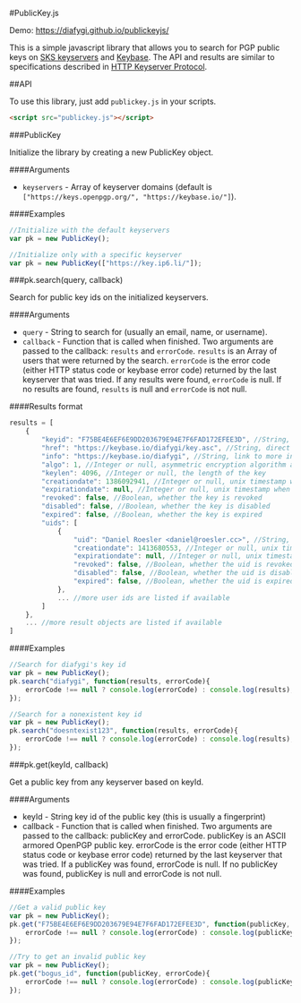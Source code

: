 #PublicKey.js

Demo: https://diafygi.github.io/publickeyjs/

This is a simple javascript library that allows you to search for PGP public
keys on [SKS keyservers](https://sks-keyservers.net/) and [Keybase](https://keybase.io/).
The API and results are similar to specifications described in
[HTTP Keyserver Protocol](http://tools.ietf.org/html/draft-shaw-openpgp-hkp-00).


##API

To use this library, just add `publickey.js` in your scripts.

```html
<script src="publickey.js"></script>
```

###PublicKey

Initialize the library by creating a new PublicKey object.

####Arguments

* `keyservers` - Array of keyserver domains (default is `["https://keys.openpgp.org/", "https://keybase.io/"]`).

####Examples

```javascript
//Initialize with the default keyservers
var pk = new PublicKey();

//Initialize only with a specific keyserver
var pk = new PublicKey(["https://key.ip6.li/"]);
```

###pk.search(query, callback)

Search for public key ids on the initialized keyservers.

####Arguments

* `query` - String to search for (usually an email, name, or username).
* `callback` - Function that is called when finished. Two arguments are passed
to the callback: `results` and `errorCode`. `results` is an Array of users that
were returned by the search. `errorCode` is the error code (either HTTP status
code or keybase error code) returned by the last keyserver that was tried. If
any results were found, `errorCode` is null. If no results are found, `results`
is null and `errorCode` is not null.

####Results format

```javascript
results = [
    {
        "keyid": "F75BE4E6EF6E9DD203679E94E7F6FAD172EFEE3D", //String, the key id of the public key (this is usually the fingerprint)
        "href": "https://keybase.io/diafygi/key.asc", //String, direct link to the public key
        "info": "https://keybase.io/diafygi", //String, link to more information about the public key
        "algo": 1, //Integer or null, asymmetric encryption algorithm according to https://tools.ietf.org/html/rfc4880#section-9.1
        "keylen": 4096, //Integer or null, the length of the key
        "creationdate": 1386092941, //Integer or null, unix timestamp when the key was created
        "expirationdate": null, //Integer or null, unix timestamp when the key will expire
        "revoked": false, //Boolean, whether the key is revoked
        "disabled": false, //Boolean, whether the key is disabled
        "expired": false, //Boolean, whether the key is expired
        "uids": [
            {
                "uid": "Daniel Roesler <daniel@roesler.cc>", //String, information about the user
                "creationdate": 1413680553, //Integer or null, unix timestamp when the uid was added
                "expirationdate": null, //Integer or null, unix timestamp when the uid was added
                "revoked": false, //Boolean, whether the uid is revoked
                "disabled": false, //Boolean, whether the uid is disabled
                "expired": false, //Boolean, whether the uid is expired
            },
            ... //more user ids are listed if available
        ]
    },
    ... //more result objects are listed if available
]
```

####Examples

```javascript
//Search for diafygi's key id
var pk = new PublicKey();
pk.search("diafygi", function(results, errorCode){
    errorCode !== null ? console.log(errorCode) : console.log(results);
});

//Search for a nonexistent key id
var pk = new PublicKey();
pk.search("doesntexist123", function(results, errorCode){
    errorCode !== null ? console.log(errorCode) : console.log(results);
});
```

###pk.get(keyId, callback)

Get a public key from any keyserver based on keyId.

####Arguments

* keyId - String key id of the public key (this is usually a fingerprint)
* callback - Function that is called when finished. Two arguments are
        passed to the callback: publicKey and errorCode. publicKey is
        an ASCII armored OpenPGP public key. errorCode is the error code
        (either HTTP status code or keybase error code) returned by the
        last keyserver that was tried. If a publicKey was found,
        errorCode is null. If no publicKey was found, publicKey is null
        and errorCode is not null.

####Examples

```javascript
//Get a valid public key
var pk = new PublicKey();
pk.get("F75BE4E6EF6E9DD203679E94E7F6FAD172EFEE3D", function(publicKey, errorCode){
    errorCode !== null ? console.log(errorCode) : console.log(publicKey);
});

//Try to get an invalid public key
var pk = new PublicKey();
pk.get("bogus_id", function(publicKey, errorCode){
    errorCode !== null ? console.log(errorCode) : console.log(publicKey);
});
```


